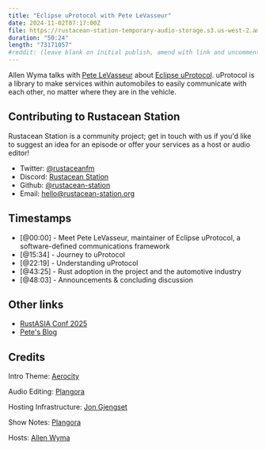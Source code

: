 ```yaml
---
title: "Eclipse uProtocol with Pete LeVasseur"
date: 2024-11-02T07:17:00Z
file: https://rustacean-station-temporary-audio-storage.s3.us-west-2.amazonaws.com/2024-11-02-pete-levasseur.mp3
duration: "50:24"
length: "73171057"
#reddit: (leave blank on initial publish, amend with link and uncomment this line after Reddit thread has been posted)
---
```


Allen Wyma talks with [Pete LeVasseur](https://petelevasseur.com/) about [Eclipse uProtocol](https://github.com/eclipse-uprotocol). uProtocol is a library to make services within automobiles to easily communicate with each other, no matter where they are in the vehicle.

## Contributing to Rustacean Station

Rustacean Station is a community project; get in touch with us if you'd like to suggest an idea for an episode or offer your services as a host or audio editor!

- Twitter: [@rustaceanfm](https://twitter.com/rustaceanfm)
- Discord: [Rustacean Station](https://discord.gg/cHc3Gyc)
- Github: [@rustacean-station](https://github.com/rustacean-station/)
- Email: [hello@rustacean-station.org](mailto:hello@rustacean-station.org)

## Timestamps

- [@00:00] - Meet Pete LeVasseur, maintainer of Eclipse uProtocol, a software-defined communications framework
- [@15:34] - Journey to uProtocol
- [@22:19] - Understanding uProtocol
- [@43:25] - Rust adoption in the project and the automotive industry
- [@48:03] - Announcements & concluding discussion

## Other links
- [RustASIA Conf 2025](https://www.rustasiaconf.com/)
- [Pete's Blog](https://petelevasseur.com/)

## Credits

Intro Theme: [Aerocity](https://twitter.com/AerocityMusic)

Audio Editing: [Plangora](https://twitter.com/plangora)

Hosting Infrastructure: [Jon Gjengset](https://twitter.com/jonhoo/)

Show Notes: [Plangora](https://twitter.com/plangora)

Hosts: [Allen Wyma](https://twitter.com/allenwyma)
